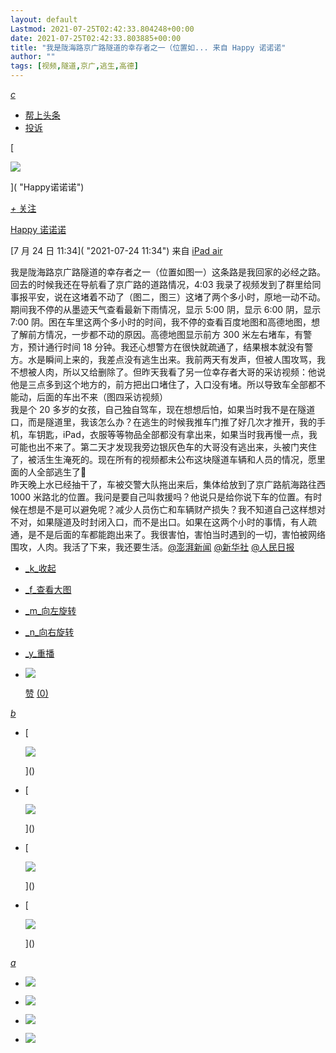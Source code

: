 ```yaml
---
layout: default
Lastmod: 2021-07-25T02:42:33.804248+00:00
date: 2021-07-25T02:42:33.803885+00:00
title: "我是陇海路京广路隧道的幸存者之一（位置如... 来自 Happy 诺诺诺"
author: ""
tags: [视频,隧道,京广,逃生,高德]
---
```


[_c_]()

*   [帮上头条]( "帮上头条")
*   [投诉]()

[

![](https://images.weserv.nl/?url=https%3A//tva1.sinaimg.cn/crop.0.0.640.640.1024/6af7d497jw8en7l7pvps6j20hs0hsjt0.jpg%3FKID%3Dimgbed%2Ctva%26Expires%3D1627191627%26ssig%3Da7Onlmiynj)

]( "Happy诺诺诺")

[_+_ 关注]()

[Happy 诺诺诺]()

[7 月 24 日 11:34]( "2021-07-24 11:34") 来自 [iPad air](https://app.weibo.com/t/feed/3Bx4K6)

我是陇海路京广路隧道的幸存者之一（位置如图一）这条路是我回家的必经之路。回去的时候我还在导航看了京广路的道路情况，4:03 我录了视频发到了群里给同事报平安，说在这堵着不动了（图二，图三）这堵了两个多小时，原地一动不动。期间我不停的从墨迹天气查看最新下雨情况，显示 5:00 阴，显示 6:00 阴，显示 7:00 阴。困在车里这两个多小时的时间，我不停的查看百度地图和高德地图，想了解前方情况，一步都不动的原因。高德地图显示前方 300 米左右堵车，有警方，预计通行时间 18 分钟。我还心想警方在很快就疏通了，结果根本就没有警方。水是瞬间上来的，我差点没有逃生出来。我前两天有发声，但被人围攻骂，我不想被人肉，所以又给删除了。但昨天我看了另一位幸存者大哥的采访视频：他说他是三点多到这个地方的，前方把出口堵住了，入口没有堵。所以导致车全部都不能动，后面的车出不来（图四采访视频）  
我是个 20 多岁的女孩，自己独自驾车，现在想想后怕，如果当时我不是在隧道口，而是隧道里，我该怎么办？在逃生的时候我推车门推了好几次才推开，我的手机，车钥匙，iPad，衣服等等物品全部都没有拿出来，如果当时我再慢一点，我可能也出不来了。第二天才发现我旁边银灰色车的大哥没有逃出来，头被门夹住了，被活生生淹死的。现在所有的视频都未公布这块隧道车辆和人员的情况，愿里面的人全部逃生了🙏  
昨天晚上水已经抽干了，车被交警大队拖出来后，集体给放到了京广路航海路往西 1000 米路北的位置。我问是要自己叫救援吗？他说只是给你说下车的位置。有时候在想是不是可以避免呢？减少人员伤亡和车辆财产损失？我不知道自己这样想对不对，如果隧道及时封闭入口，而不是出口。如果在这两个小时的事情，有人疏通，是不是后面的车都能跑出来了。我很害怕，害怕当时遇到的一切，害怕被网络围攻，人肉。我活了下来，我还要生活。[@澎湃新闻]() [@新华社]() [@人民日报]()

*   [_k_收起]()
*   [_f_查看大图]()
*   [_m_向左旋转]()
*   [_n_向右旋转]()
*   [_y_重播]()

*   ![](https://images.weserv.nl/?url=http%3A//wx3.sinaimg.cn/mw690/6af7d497ly1gsruyg8jkmj20zk0qojuf.jpg)
    
    [赞]( "赞")  [(0)]( "取消赞")
    

[_b_]( "上一页")

*   [
    
    ![](https://images.weserv.nl/?url=http%3A//wx3.sinaimg.cn/orj360/6af7d497ly1gsruyg8jkmj20zk0qojuf.jpg)
    
    ]()
*   [
    
    ![](https://images.weserv.nl/?url=http%3A//wx2.sinaimg.cn/orj360/6af7d497ly1gsrv2so3q4j20g00yotck.jpg)
    
    ]()
*   [
    
    ![](https://images.weserv.nl/?url=http%3A//wx3.sinaimg.cn/thumb150/6af7d497ly1gsrv2sdufrj20u01hcq67.jpg)
    
    ]()
*   [
    
    ![](https://images.weserv.nl/?url=http%3A//wx2.sinaimg.cn/thumb150/6af7d497ly1gsrvqr693qj21kw16o1ep.jpg)
    
    ]()

[_a_]( "下一页")

*   ![](https://images.weserv.nl/?url=http%3A//wx3.sinaimg.cn/orj360/6af7d497ly1gsruyg8jkmj20zk0qojuf.jpg)
    
*   ![](https://images.weserv.nl/?url=http%3A//wx2.sinaimg.cn/orj360/6af7d497ly1gsrv2so3q4j20g00yotck.jpg)
    
*   ![](https://images.weserv.nl/?url=http%3A//wx3.sinaimg.cn/thumb150/6af7d497ly1gsrv2sdufrj20u01hcq67.jpg)
    
*   ![](https://images.weserv.nl/?url=http%3A//wx2.sinaimg.cn/thumb150/6af7d497ly1gsrvqr693qj21kw16o1ep.jpg)

